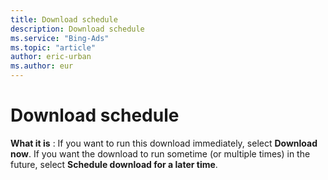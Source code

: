 ```yaml
---
title: Download schedule
description: Download schedule
ms.service: "Bing-Ads"
ms.topic: "article"
author: eric-urban
ms.author: eur
---
```


# Download schedule

**What it is** : If you want to run this download immediately, select **Download now**. If you want the download to run sometime (or multiple times) in the future, select **Schedule download for a later time**.


